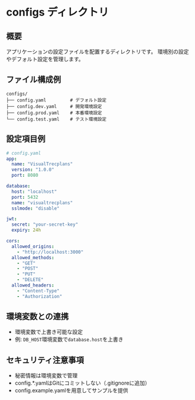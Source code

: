 # configs ディレクトリ

## 概要
アプリケーションの設定ファイルを配置するディレクトリです。
環境別の設定やデフォルト設定を管理します。

## ファイル構成例
```
configs/
├── config.yaml         # デフォルト設定
├── config.dev.yaml     # 開発環境設定
├── config.prod.yaml    # 本番環境設定
└── config.test.yaml    # テスト環境設定
```

## 設定項目例
```yaml
# config.yaml
app:
  name: "VisualTrecplans"
  version: "1.0.0"
  port: 8080

database:
  host: "localhost"
  port: 5432
  name: "visualtrecplans"
  sslmode: "disable"

jwt:
  secret: "your-secret-key"
  expiry: 24h

cors:
  allowed_origins:
    - "http://localhost:3000"
  allowed_methods:
    - "GET"
    - "POST"
    - "PUT"
    - "DELETE"
  allowed_headers:
    - "Content-Type"
    - "Authorization"
```

## 環境変数との連携
- 環境変数で上書き可能な設定
- 例: `DB_HOST`環境変数で`database.host`を上書き

## セキュリティ注意事項
- 秘密情報は環境変数で管理
- config.*.yamlはGitにコミットしない（.gitignoreに追加）
- config.example.yamlを用意してサンプルを提供